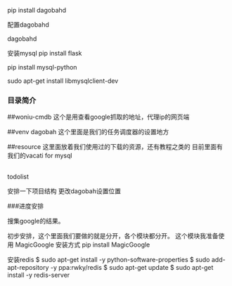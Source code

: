 pip install dagobahd

配置dagobahd

dagobahd

安装mysql
pip install flask

pip install mysql-python

sudo apt-get install libmysqlclient-dev



### 目录简介
##woniu-cmdb
这个是用查看google抓取的地址，代理ip的网页端

##venv dagobah
这个里面是我们的任务调度器的设置地方

##resource
这里面放着我们使用过的下载的资源，还有教程之类的
目前里面有我们的vacati for mysql

##
todolist

安排一下项目结构
更改dagobah设置位置

###进度安排

搜集google的结果。

初步安排，这个里面我们要做的就是分开，各个模块都分开。
这个模块我准备使用
MagicGoogle
安装方式
pip install MagicGoogle

安装redis
$ sudo apt-get install -y python-software-properties
$ sudo add-apt-repository -y ppa:rwky/redis
$ sudo apt-get update
$ sudo apt-get install -y redis-server

